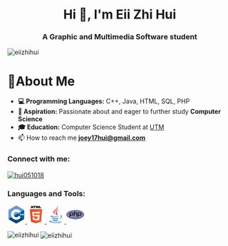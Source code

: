 <h1 align="center">Hi 👋, I'm Eii Zhi Hui</h1>
<h3 align="center">A Graphic and Multimedia Software student</h3>

<p align="left"> <img src="https://komarev.com/ghpvc/?username=eiizhihui&label=Profile%20views&color=0e75b6&style=flat" alt="eiizhihui" /> </p>

# 🚀About Me

- **💻 Programming Languages:** C++, Java, HTML, SQL, PHP
- **🌟 Aspiration:** Passionate about and eager to further study **Computer Science**
- **🎓 Education:** Computer Science Student at [UTM](https://www.utm.my/)
- 📫 How to reach me **joey17hui@gmail.com**

<h3 align="left">Connect with me:</h3>
<p align="left">
<a href="https://instagram.com/hui051018" target="blank"><img align="center" src="https://raw.githubusercontent.com/rahuldkjain/github-profile-readme-generator/master/src/images/icons/Social/instagram.svg" alt="hui051018" height="30" width="40" /></a>
</p>

<h3 align="left">Languages and Tools:</h3>
<p align="left"> <a href="https://www.w3schools.com/cpp/" target="_blank" rel="noreferrer"> <img src="https://raw.githubusercontent.com/devicons/devicon/master/icons/cplusplus/cplusplus-original.svg" alt="cplusplus" width="40" height="40"/> </a> <a href="https://www.w3.org/html/" target="_blank" rel="noreferrer"> <img src="https://raw.githubusercontent.com/devicons/devicon/master/icons/html5/html5-original-wordmark.svg" alt="html5" width="40" height="40"/> </a> <a href="https://www.java.com" target="_blank" rel="noreferrer"> <img src="https://raw.githubusercontent.com/devicons/devicon/master/icons/java/java-original.svg" alt="java" width="40" height="40"/> </a> <a href="https://www.php.net" target="_blank" rel="noreferrer"> <img src="https://raw.githubusercontent.com/devicons/devicon/master/icons/php/php-original.svg" alt="php" width="40" height="40"/> </a> </p>

<p><img align="left" src="https://github-readme-stats.vercel.app/api/top-langs?username=eiizhihui&show_icons=true&locale=en&layout=compact" alt="eiizhihui" /></p>

<p>&nbsp;<img align="center" src="https://github-readme-stats.vercel.app/api?username=eiizhihui&show_icons=true&locale=en" alt="eiizhihui" /></p>

